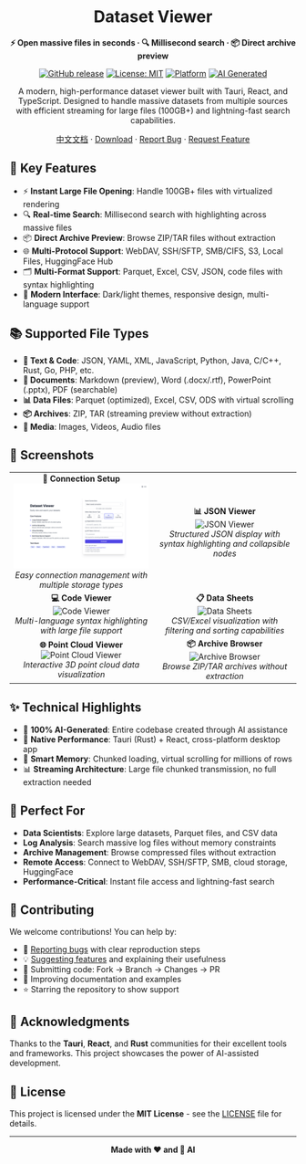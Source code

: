 <div align="center">

# Dataset Viewer

**⚡ Open massive files in seconds · 🔍 Millisecond search · 📦 Direct archive preview**

[![GitHub release](https://img.shields.io/github/release/stardustai/dataset-viewer.svg)](https://github.com/stardustai/dataset-viewer/releases/latest) [![License: MIT](https://img.shields.io/badge/License-MIT-yellow.svg)](https://opensource.org/licenses/MIT) [![Platform](https://img.shields.io/badge/platform-Windows%20%7C%20macOS%20%7C%20Linux-lightgrey)](https://github.com/stardustai/dataset-viewer/releases) [![AI Generated](https://img.shields.io/badge/100%25-AI%20Generated-blue)](https://github.com/stardustai/dataset-viewer)

A modern, high-performance dataset viewer built with Tauri, React, and TypeScript. Designed to handle massive datasets from multiple sources with efficient streaming for large files (100GB+) and lightning-fast search capabilities.

[中文文档](README_zh.md) · [Download](https://github.com/stardustai/dataset-viewer/releases/latest) · [Report Bug](https://github.com/stardustai/dataset-viewer/issues) · [Request Feature](https://github.com/stardustai/dataset-viewer/issues)

</div>



## 🚀 Key Features

- ⚡ **Instant Large File Opening**: Handle 100GB+ files with virtualized rendering
- 🔍 **Real-time Search**: Millisecond search with highlighting across massive files
- 📦 **Direct Archive Preview**: Browse ZIP/TAR files without extraction
- 🌐 **Multi-Protocol Support**: WebDAV, SSH/SFTP, SMB/CIFS, S3, Local Files, HuggingFace Hub
- 🗂️ **Multi-Format Support**: Parquet, Excel, CSV, JSON, code files with syntax highlighting
- 🎨 **Modern Interface**: Dark/light themes, responsive design, multi-language support

## 📚 Supported File Types

- **📄 Text & Code**: JSON, YAML, XML, JavaScript, Python, Java, C/C++, Rust, Go, PHP, etc.
- **📝 Documents**: Markdown (preview), Word (.docx/.rtf), PowerPoint (.pptx), PDF (searchable)
- **📊 Data Files**: Parquet (optimized), Excel, CSV, ODS with virtual scrolling
- **📦 Archives**: ZIP, TAR (streaming preview without extraction)
- **📱 Media**: Images, Videos, Audio files

## 📸 Screenshots

<div align="center">
<table width="100%">
  <tr>
    <td align="center" width="50%">
      <b>🔗 Connection Setup</b><br>
      <img src="screenshots/connect.png" alt="Connection Setup" style="max-width:100%;">
      <br><em>Easy connection management with multiple storage types</em>
    </td>
    <td align="center" width="50%">
      <b>📊 JSON Viewer</b><br>
      <img src="screenshots/json.png" alt="JSON Viewer" style="max-width:100%;">
      <br><em>Structured JSON display with syntax highlighting and collapsible nodes</em>
    </td>
  </tr>
  <tr>
    <td align="center" width="50%">
      <b>💻 Code Viewer</b><br>
      <img src="screenshots/code.png" alt="Code Viewer" style="max-width:100%;">
      <br><em>Multi-language syntax highlighting with large file support</em>
    </td>
    <td align="center" width="50%">
      <b>📋 Data Sheets</b><br>
      <img src="screenshots/sheet.png" alt="Data Sheets" style="max-width:100%;">
      <br><em>CSV/Excel visualization with filtering and sorting capabilities</em>
    </td>
  </tr>
  <tr>
    <td align="center" width="50%">
      <b>🌐 Point Cloud Viewer</b><br>
      <img src="screenshots/pointcloud.png" alt="Point Cloud Viewer" style="max-width:100%;">
      <br><em>Interactive 3D point cloud data visualization</em>
    </td>
    <td align="center" width="50%">
      <b>📦 Archive Browser</b><br>
      <img src="screenshots/archive.png" alt="Archive Browser" style="max-width:100%;">
      <br><em>Browse ZIP/TAR archives without extraction</em>
    </td>
  </tr>
</table>
</div>

## ✨ Technical Highlights

- 🤖 **100% AI-Generated**: Entire codebase created through AI assistance
- 🚀 **Native Performance**: Tauri (Rust) + React, cross-platform desktop app
- 🧠 **Smart Memory**: Chunked loading, virtual scrolling for millions of rows
- 📊 **Streaming Architecture**: Large file chunked transmission, no full extraction needed

## 🎯 Perfect For

- **Data Scientists**: Explore large datasets, Parquet files, and CSV data
- **Log Analysis**: Search massive log files without memory constraints
- **Archive Management**: Browse compressed files without extraction
- **Remote Access**: Connect to WebDAV, SSH/SFTP, SMB, cloud storage, HuggingFace
- **Performance-Critical**: Instant file access and lightning-fast search

## 🤝 Contributing

We welcome contributions! You can help by:

- 🐛 [Reporting bugs](https://github.com/stardustai/dataset-viewer/issues) with clear reproduction steps
- 💡 [Suggesting features](https://github.com/stardustai/dataset-viewer/issues) and explaining their usefulness
- 🔧 Submitting code: Fork → Branch → Changes → PR
- 📖 Improving documentation and examples
- ⭐ Starring the repository to show support

## 🙏 Acknowledgments

Thanks to the **Tauri**, **React**, and **Rust** communities for their excellent tools and frameworks. This project showcases the power of AI-assisted development.

## 📄 License

This project is licensed under the **MIT License** - see the [LICENSE](LICENSE) file for details.

---

<div align="center">

**Made with ❤️ and 🤖 AI**

</div>
